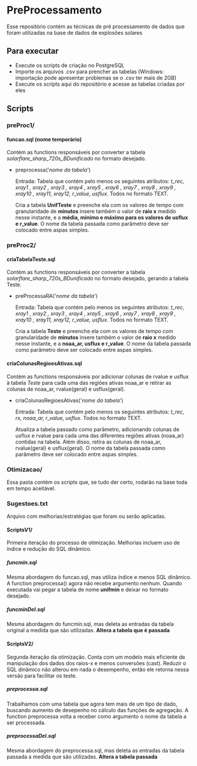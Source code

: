 # PreProcessamento
Esse repositório contém as técnicas de pré processamento de dados que foram utilizadas na base de dados de explosões 
solares

## Para executar
* Execute os scripts de criação no PostgreSQL
* Importe os arquivos .csv para prencher as tabelas (Windows: importação pode apresentar problemas se o .csv ter mais de 2GB)
* Execute os scripts aqui do repositório e acesse as tabelas criadas por eles

## Scripts
### preProc1/
#### **funcao.sql** (nome temporário)
Contém as functions responsáveis por converter a tabela *solarflare_sharp_720s_BDunificado* no formato desejado. 
    
* preprocessa('*nome da tabela*')
    
    Entrada: Tabela que contém pelo menos os seguintes atributos: *t_rec, xray1 , xray2 , xray3 , xray4 , xray5 , xray6 , xray7 , xray8 , xray9 , xray10 , xray11, xray12, r_value, usflux*. Todos no formato TEXT.

    Cria a tabela **UnifTeste** e preenche ela com os valores de tempo com granularidade de **minutos** insere também o valor de **raio x** medido nesse instante, e a **média, mínimo e máximo para os valores de usflux e r_value**. O nome da tabela passada como parâmetro deve ser colocado entre aspas simples.
    
### preProc2/
#### **criaTabelaTeste.sql**
Contém as functions responsáveis por converter a tabela *solarflare_sharp_720s_BDunificado* no formato desejado, gerando a tabela Teste. 
    
* preProcessaRA('*nome da tabela*')
    
    Entrada: Tabela que contém pelo menos os seguintes atributos: *t_rec, xray1 , xray2 , xray3 , xray4 , xray5 , xray6 , xray7 , xray8 , xray9 , xray10 , xray11, xray12, r_value, usflux*. Todos no formato TEXT.

    Cria a tabela **Teste** e preenche ela com os valores de tempo com granularidade de **minutos** insere também o valor de **raio x** medido nesse instante, e a **noaa_ar, usflux e r_value**. O nome da tabela passada como parâmetro deve ser colocado entre aspas simples.

#### **criaColunasRegioesAtivas.sql**
Contém as functions responsáveis por adicionar colunas de rvalue e usflux à tabela *Teste* para cada uma das regiões ativas noaa_ar e retirar as colunas de noaa_ar, rvalue(geral) e usflux(geral).
    
* criaColunasRegioesAtivas('*nome da tabela*')    
    
    Entrada: Tabela que contém pelo menos os seguintes atributos: *t_rec, rx, noaa_ar, r_value, usflux*. Todos no formato TEXT.
    
    Atualiza a tabela passado como parâmetro, adicionando colunas de usflux e rvalue para cada uma das diferentes regiões ativas (noaa_ar) contidas na tabela. Além disso, retira as colunas de noaa_ar, rvalue(geral) e usflux(geral). O nome da tabela passada como parâmetro deve ser colocado entre aspas simples.

### Otimizacao/
Essa pasta contém os scripts que, se tudo der certo, rodarão na base toda em tempo aceitável.
### Sugestoes.txt
Arquivo com melhorias/estratégias que foram ou serão aplicadas.
#### ScriptsV1/
Primeira iteração do processo de otimização. Melhorias incluem uso de índice e redução do SQL dinâmico.
##### funcmin.sql
Mesma abordagem do funcao.sql, mas utiliza índice e menos SQL dinâmico. A function preprocessa() agora não recebe argumento nenhum. Quando executada vai pegar a tabela de nome **unifmin** e deixar no formato desejado.
##### funcminDel.sql
Mesma abordagem do funcmin.sql, mas deleta as entradas da tabela original a medida que são utilizadas. **Altera a tabela que é passada**
#### ScriptsV2/
Segunda iteração da otimização. Conta com um modelo mais eficiente de manipulação dos dados dos raios-x e menos conversões (cast). Reduzir o SQL dinâmico não alterou em nada o desempenho, então ele retorna nessa versão para facilitar os teste.
##### preprocessa.sql
Trabalhamos com uma tabela que agora tem mais de um tipo de dado, buscando aumento de desepenho no cálculo das funções de agregação. A function preprocessa volta a receber como argumento o nome da tabela a ser processada.
##### preprocessaDel.sql
Mesma abordagem do preprocessa.sql, mas deleta as entradas da tabela passada a medida que são utilizadas. **Altera a tabela passada**